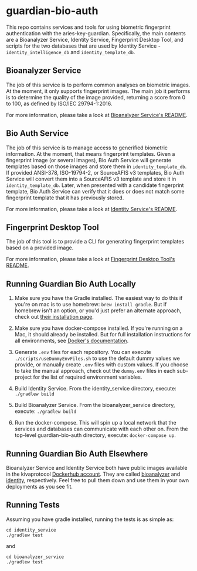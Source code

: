 # guardian-bio-auth

This repo contains services and tools for using biometric fingerprint authentication with the aries-key-guardian.
Specifically, the main contents are a Bioanalyzer Service, Identity Service, Fingerprint Desktop Tool, and scripts for
the two databases that are used by Identity Service - `identity_intelligence_db` and `identity_template_db`.

## Bioanalyzer Service

The job of this service is to perform common analyses on biometric images. At the moment, it only supports fingerprint
images. The main job it performs is to determine the quality of the image provided, returning a score from 0 to 100, as
defined by ISO/IEC 29794-1:2016.

For more information, please take a look at [Bioanalyzer Service's README](bioanalyzer_service/README.md). 

## Bio Auth Service

The job of this service is to manage access to generified biometric information. At the moment, that means fingerprint
templates. Given a fingerprint image (or several images), Bio Auth Service will generate templates based on those images
and store them in `identity_template_db`. If provided ANSI-378, ISO-19794-2, or SourceAFIS v3 templates, Bio Auth Service
will convert them into a SourceAFIS v3 template and store it in `identity_template_db`. Later, when presented with a
candidate fingerprint template, Bio Auth Service can verify that it does or does not match some fingerprint template that
it has previously stored.

For more information, please take a look at [Identity Service's README](bio_auth_service/README.md).

## Fingerprint Desktop Tool

The job of this tool is to provide a CLI for generating fingerprint templates based on a provided image.

For more information, please take a look at [Fingerprint Desktop Tool's README](fingerprint_desktop_tool/README.md).

## Running Guardian Bio Auth Locally

1. Make sure you have the Gradle installed. The easiest way to do this if you're on mac is to use homebrew:
`brew install gradle`. But if homebrew isn't an option, or you'd just prefer an alternate approach, check out
[their installation page](https://gradle.org/install/).

2. Make sure you have docker-compose installed. If you're running on a Mac, it should already be installed. But for full
installation instructions for all environments, see [Docker's documentation](https://docs.docker.com/compose/install/).

3. Generate `.env` files for each repository. You can execute `./scripts/useDummyEnvFiles.sh` to use the default dummy
values we provide, or manually create `.env` files with custom values. If you choose to take the manual approach, check
out the `dummy.env` files in each sub-project for the list of required environment variables.

4. Build Identity Service. From the identity_service directory, execute: `./gradlew build`

5. Build Bioanalyzer Service. From the bioanalyzer_service directory, execute: `./gradlew build`

6. Run the docker-compose. This will spin up a local network that the services and databases can communicate with each
other on. From the top-level guardian-bio-auth directory, execute: `docker-compose up`.

## Running Guardian Bio Auth Elsewhere

Bioanalyzer Service and Identity Service both have public images available in the kivaprotocol
[Dockerhub account](https://hub.docker.com/orgs/kivaprotocol/repositories). They are called
[bioanalyzer](https://hub.docker.com/repository/docker/kivaprotocol/bioanalyzer) and
[identity](https://hub.docker.com/repository/docker/kivaprotocol/identity), respectively. Feel free to pull them down
and use them in your own deployments as you see fit.

## Running Tests

Assuming you have gradle installed, running the tests is as simple as:

    cd identity_service
    ./gradlew test

and

    cd bioanalyzer_service
    ./gradlew test
